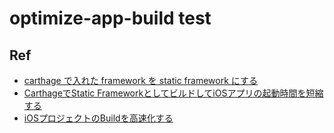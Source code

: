 # optimize-app-build test

## Ref
* [carthage で入れた framework を static framework にする](https://github.com/Carthage/Carthage/blob/master/Documentation/StaticFrameworks.md)
* [CarthageでStatic FrameworkとしてビルドしてiOSアプリの起動時間を短縮する](https://medium.com/@r.izumita/carthage%E3%81%A7static-framework%E3%81%A8%E3%81%97%E3%81%A6%E3%83%93%E3%83%AB%E3%83%89%E3%81%97%E3%81%A6ios%E3%82%A2%E3%83%97%E3%83%AA%E3%81%AE%E8%B5%B7%E5%8B%95%E6%99%82%E9%96%93%E3%82%92%E7%9F%AD%E7%B8%AE%E3%81%99%E3%82%8B-ca10a0a29381)
* [iOSプロジェクトのBuildを高速化する](https://developers.cyberagent.co.jp/blog/archives/7815/)
